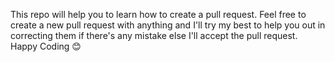 This repo will help you to learn how to create a pull request.
Feel free to create a new pull request with anything and I'll try my best to help you out in correcting them if there's any mistake else I'll accept the pull request.
Happy Coding 😊
